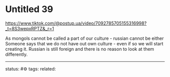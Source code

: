 # Untitled 39
https://www.tiktok.com/@postup.ua/video/7092785705155316998?_t=8S3wepxRPTZ&_r=1

As mongols cannot be called a part of our culture - russian cannot be either
Someone says that we do not have out own culture - even if so we will start creating it. Russian is still foreign and there is no reason to look at them differently.

---
status: #⚙️ 
tags: 
related: 